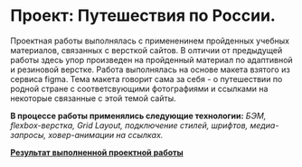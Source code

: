 # Проект: Путешествия по России.

Проектная работы выполнялась с примененинем пройденных учебных материалов, связанных с версткой сайтов. В олтичии от предыдущей работы здесь упор произведен на пройденный материал по адаптивной и резиновой верстке.
Работа выполнялась на основе макета взятого из сервиса figma. Тема макета говорит сама за себя - о путешествии по родной стране с соответсвующими фотографиями и ссылками на некоторые связанные с этой темой сайты.

**В процессе работы применялись следующие технологии:** *БЭМ, flexbox-верстка, Grid Layout, подключение стилей, шрифтов, медиа-запросы, ховер-анимации на ссылках.*

**[Результат выполненной проектной работы](https://sibisov-artem.github.io/russian-travel/)**
